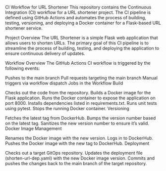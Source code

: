 CI Workflow for URL Shortener
This repository contains the Continuous Integration (CI) workflow for a URL shortener project. The CI pipeline is defined using GitHub Actions and automates the process of building, testing, versioning, and deploying a Docker container for a Flask-based URL shortener service.

Project Overview
The URL Shortener is a simple Flask web application that allows users to shorten URLs. The primary goal of this CI pipeline is to streamline the process of building, testing, and deploying the application to ensure continuous delivery of updates.

Workflow Overview
The GitHub Actions CI workflow is triggered by the following events:

Pushes to the main branch
Pull requests targeting the main branch
Manual triggers via workflow dispatch
Jobs in the Workflow
Build

Checks out the code from the repository.
Builds a Docker image for the Flask application.
Runs the Docker container to expose the application on port 8000.
Installs dependencies listed in requirements.txt.
Runs unit tests using pytest.
Stops the running Docker container.
Versioning

Fetches the latest tag from DockerHub.
Bumps the version number based on the latest tag.
Sanitizes the new version number to ensure it’s valid.
Docker Image Management

Renames the Docker image with the new version.
Logs in to DockerHub.
Pushes the Docker image with the new tag to DockerHub.
Deployment

Checks out a target GitOps repository.
Updates the deployment file (shorten-url-dep.yaml) with the new Docker image version.
Commits and pushes the changes back to the main branch of the target repository.

